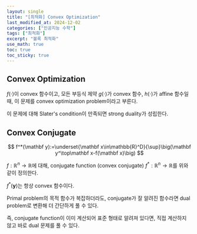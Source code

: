 ```yaml
---
layout: single
title: "[최적화] Convex Optimization"
last_modified_at: 2024-12-02
categories: ["인공지능 수학"]
tags: ["최적화"]
excerpt: "볼록 최적화"
use_math: true
toc: true
toc_sticky: true
---
```


## Convex Optimization

$f(\cdot)$이 convex 함수이고, 모든 부등식 제약 $g(\cdot)$가 convex 함수, $h(\cdot)$가 affine 함수일 때, 이 문제를 convex optimization problem이라고 부른다.

이 문제에 대해 Slater's condition이 만족되면 strong duality가 성립한다.

## Convex Conjugate

$$
f^*(\mathbf y):=\underset{\mathbf x\in\mathbb{R}^D}{\sup}\big(\mathbf y^\top\mathbf x-f(\mathbf x)\big)
$$

$f:\mathbb{R}^n\to\mathbb{R}$에 대해, conjugate function (convex conjugate) $f^*:\mathbb{R}^n\to\mathbb{R}$를 위와 같이 정의한다.

$f^*(\mathbf y)$는 항상 convex 함수이다.

Primal problem의 목적 함수가 복잡하더라도, conjugate가 잘 알려진 함수라면 dual problem로 변환해 더 간단하게 풀 수 있다. 

즉, conjugate function이 이미 계산되어 표준 형태로 알려져 있다면, 직접 계산하지 않고 바로 dual 문제를 풀 수 있다.
